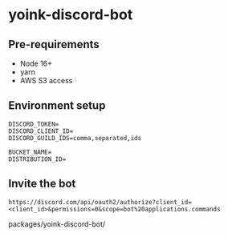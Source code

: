 # yoink-discord-bot

## Pre-requirements

* Node 16+
* yarn
* AWS S3 access

## Environment setup

```env
DISCORD_TOKEN=
DISCORD_CLIENT_ID=
DISCORD_GUILD_IDS=comma,separated,ids

BUCKET_NAME=
DISTRIBUTION_ID=
```

## Invite the bot

`https://discord.com/api/oauth2/authorize?client_id=<client_id>&permissions=0&scope=bot%20applications.commands`

packages/yoink-discord-bot/